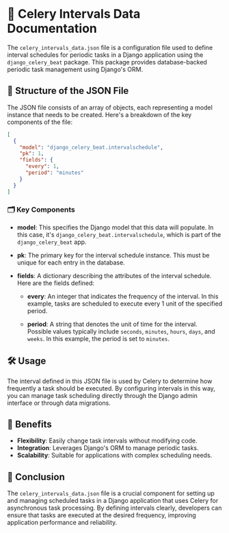 # 📄 Celery Intervals Data Documentation

The `celery_intervals_data.json` file is a configuration file used to define interval schedules for periodic tasks in a Django application using the `django_celery_beat` package. This package provides database-backed periodic task management using Django's ORM.

## 📑 Structure of the JSON File

The JSON file consists of an array of objects, each representing a model instance that needs to be created. Here's a breakdown of the key components of the file:

```json
[
  {
    "model": "django_celery_beat.intervalschedule",
    "pk": 1,
    "fields": {
      "every": 1,
      "period": "minutes"
    }
  }
]
```

### 🗂️ Key Components

- **model**: This specifies the Django model that this data will populate. In this case, it's `django_celery_beat.intervalschedule`, which is part of the `django_celery_beat` app.
  
- **pk**: The primary key for the interval schedule instance. This must be unique for each entry in the database.

- **fields**: A dictionary describing the attributes of the interval schedule. Here are the fields defined:

  - **every**: An integer that indicates the frequency of the interval. In this example, tasks are scheduled to execute every 1 unit of the specified period.

  - **period**: A string that denotes the unit of time for the interval. Possible values typically include `seconds`, `minutes`, `hours`, `days`, and `weeks`. In this example, the period is set to `minutes`.

## 🛠️ Usage

The interval defined in this JSON file is used by Celery to determine how frequently a task should be executed. By configuring intervals in this way, you can manage task scheduling directly through the Django admin interface or through data migrations.

## 🚀 Benefits

- **Flexibility**: Easily change task intervals without modifying code.
- **Integration**: Leverages Django's ORM to manage periodic tasks.
- **Scalability**: Suitable for applications with complex scheduling needs.

## 🌟 Conclusion

The `celery_intervals_data.json` file is a crucial component for setting up and managing scheduled tasks in a Django application that uses Celery for asynchronous task processing. By defining intervals clearly, developers can ensure that tasks are executed at the desired frequency, improving application performance and reliability.